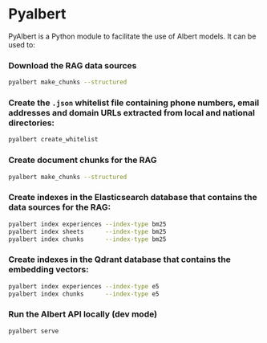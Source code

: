 # Pyalbert

PyAlbert is a Python module to facilitate the use of Albert models.
It can be used to:

### Download the RAG data sources
```bash
pyalbert make_chunks --structured
```

### Create the `.json` whitelist file containing phone numbers, email addresses and domain URLs extracted from local and national directories:
```bash
pyalbert create_whitelist
```

### Create document chunks for the RAG
```bash
pyalbert make_chunks --structured
```

### Create indexes in the Elasticsearch database that contains the data sources for the RAG:
```bash
pyalbert index experiences --index-type bm25
pyalbert index sheets      --index-type bm25
pyalbert index chunks      --index-type bm25
```

### Create indexes in the Qdrant database that contains the embedding vectors:
```bash
pyalbert index experiences --index-type e5
pyalbert index chunks      --index-type e5
```

### Run the Albert API locally (dev mode)
```bash
pyalbert serve
```
